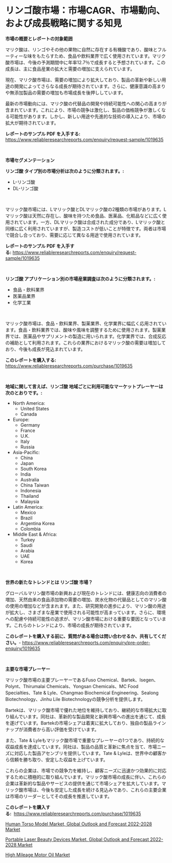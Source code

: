 <p><h1>リンゴ酸市場：市場CAGR、市場動向、および成長戦略に関する知見</h1></p><p><strong>市場の概要とレポートの対象範囲</strong></p>
<p><p>マリク酸は、リンゴやその他の果物に自然に存在する有機酸であり、酸味とフルーティーな味をもたらすため、食品や飲料業界で広く使用されています。マリク酸市場は、今後の予測期間中に年率12.7％で成長すると予想されています。この成長は、主に食品産業の拡大と需要の増加に支えられています。</p><p>現在、マリク酸市場は、需要の増加により拡大しており、製品の革新や新しい用途の開発によってさらなる成長が期待されています。さらに、健康意識の高まりや無添加製品の需要の増加も市場成長を後押ししています。</p><p>最新の市場動向には、マリク酸の代替品の開発や持続可能性への関心の高まりが含まれています。これにより、市場の競争は激化し、製品の価格競争が激しくなる可能性があります。しかし、新しい用途や先進的な技術の導入により、市場の拡大が期待されています。</p></p>
<p><strong>レポートのサンプル PDF を入手する:</strong> <a href="https://www.reliableresearchreports.com/enquiry/request-sample/1019635">https://www.reliableresearchreports.com/enquiry/request-sample/1019635</a></p>
<p>&nbsp;</p>
<p><strong>市場セグメンテーション</strong></p>
<p><strong>リンゴ酸 タイプ別の市場分析は次のように分類されます。:</strong></p>
<p><ul><li>L-リンゴ酸</li><li>DL-リンゴ酸</li></ul></p>
<p>&nbsp;</p>
<p><p>マリック酸市場には、Lマリック酸とDLマリック酸の2種類の市場があります。Lマリック酸は天然に存在し、酸味を持つため食品、医薬品、化粧品などに広く使用されています。一方、DLマリック酸は合成された成分であり、Lマリック酸と同様に広く利用されていますが、製造コストが低いことが特徴です。両者は市場で競合し合っており、需要に応じて異なる用途で使用されています。</p></p>
<p><strong>レポートのサンプル PDF を入手する:</strong>&nbsp;<a href="https://www.reliableresearchreports.com/enquiry/request-sample/1019635">https://www.reliableresearchreports.com/enquiry/request-sample/1019635</a></p>
<p>&nbsp;</p>
<p><strong> リンゴ酸 アプリケーション別の市場産業調査は次のように分類されます。:</strong></p>
<p><ul><li>食品・飲料業界</li><li>医薬品業界</li><li>化学工業</li></ul></p>
<p>&nbsp;</p>
<p><p>マリック酸市場は、食品・飲料業界、製薬業界、化学業界に幅広く応用されています。食品・飲料業界では、酸味や風味を調整するために使用されます。製薬業界では、医薬品やサプリメントの製造に用いられます。化学業界では、合成反応の補助として利用されます。これらの業界におけるマリック酸の需要は増加しており、今後も成長が見込まれています。</p></p>
<p><strong>このレポートを購入する:</strong>&nbsp; <a href="https://www.reliableresearchreports.com/purchase/1019635">https://www.reliableresearchreports.com/purchase/1019635</a></p>
<p>&nbsp;</p>
<p><strong>地域に関して言えば、リンゴ酸 地域ごとに利用可能なマーケットプレーヤーは次のとおりです。:</strong></p>
<p><ul>
    <li>
        North America:
        <ul>
            <li>United States</li>
            <li>Canada</li>
        </ul>
    </li>
    <li>
        Europe:
        <ul>
            <li>Germany</li>
            <li>France</li>
            <li>U.K.</li>
            <li>Italy</li>
            <li>Russia</li>
        </ul>
    </li>
    <li>
        Asia-Pacific:
        <ul>
            <li>China</li>
            <li>Japan</li>
            <li>South Korea</li>
            <li>India</li>
            <li>Australia</li>
            <li>China Taiwan</li>
            <li>Indonesia</li>
            <li>Thailand</li>
            <li>Malaysia</li>
        </ul>
    </li>
    <li>
        Latin America:
        <ul>
            <li>Mexico</li>
            <li>Brazil</li>
            <li>Argentina Korea</li>
            <li>Colombia</li>
        </ul>
    </li>
    <li>
        Middle East & Africa:
        <ul>
            <li>Turkey</li>
            <li>Saudi</li>
            <li>Arabia</li>
            <li>UAE</li>
            <li>Korea</li>
        </ul>
    </li>
    </ul></p>
<p>&nbsp;</p>
<p><strong>世界の新たなトレンドとは リンゴ酸 市場？</strong></p>
<p><p>グローバルマリン酸市場の新興および現在のトレンドには、健康志向の消費者の増加、天然由来の食品添加物の需要の増加、炭水化物の代替品としてのマリン酸の使用の増加などが含まれます。また、研究開発の進歩により、マリン酸の用途が拡大し、さまざまな産業で使用される可能性が高まっています。さらに、環境への配慮や持続可能性の追求が、マリン酸市場における重要な要因となっています。これらのトレンドにより、市場の成長が期待されています。</p></p>
<p><strong>このレポートを購入する前に、質問がある場合は問い合わせるか、共有してください。</strong>- <a href="https://www.reliableresearchreports.com/enquiry/pre-order-enquiry/1019635">https://www.reliableresearchreports.com/enquiry/pre-order-enquiry/1019635</a></p>
<p>&nbsp;</p>
<p><strong>主要な市場プレーヤー</strong></p>
<p><p>マリック酸市場の主要プレーヤーであるFuso Chemical、Bartek、Isegen、Polynt、Thirumalai Chemicals、Yongsan Chemicals、MC Food Specialties、Tate & Lyle、Changmao Biochemical Engineering、Sealong Biotechnology、Jinhu Lile Biotechnologyの競争分析を提供します。</p><p>Bartekは、マリック酸市場で優れた地位を維持しており、継続的な市場拡大に取り組んでいます。同社は、革新的な製品開発と新興市場への進出を通じて、成長を遂げています。Bartekの市場シェアは着実に拡大しており、独自の製品ラインナップが消費者から高い評価を受けています。</p><p>また、Tate & Lyleもマリック酸市場で重要なプレーヤーの1つであり、持続的な収益成長を達成しています。同社は、製品の品質と革新に焦点を当て、市場ニーズに対応した製品アセンブリを提供しています。Tate & Lyleは、世界中の顧客から信頼を勝ち取り、安定した収益を上げています。</p><p>これらの企業は、市場での競争力を維持し、顧客ニーズに迅速かつ効果的に対応するために積極的に取り組んでいます。マリック酸市場の成長に伴い、これらの企業は革新的な製品やサービスの提供を通じて市場シェアを拡大しています。マリック酸市場は、今後も安定した成長を続ける見込みであり、これらの主要企業は市場のリーダーとしてその成長を推進しています。</p></p>
<p><strong>このレポートを購入する:</strong>&nbsp;&nbsp;<a href="https://www.reliableresearchreports.com/purchase/1019635">https://www.reliableresearchreports.com/purchase/1019635</a></p>
<p><p><a href="https://view.publitas.com/reportprime-1/human-torso-model-market-global-outlook-and-forecast-2022-2028-market-challenges-opportunities-and-growth-drivers-and-major-market-players-forecasted-for-period-from-2023-2030/">Human Torso Model Market, Global Outlook and Forecast 2022-2028 Market</a></p><p><a href="https://view.publitas.com/reportprime-1/portable-laser-beauty-devices-market-global-outlook-and-forecast-2022-2028-market-size-2023-2030-global-industrial-analysis-key-geographical-regions-market-share-top-key-players-product-types-and-forecast-research-report/">Portable Laser Beauty Devices Market, Global Outlook and Forecast 2022-2028 Market</a></p><p><a href="https://github.com/Sinjinluong3e0awx2m195k76/Market-Research-Report-List-1/blob/main/high-mileage-motor-oil-market.md">High Mileage Motor Oil Market</a></p></p>